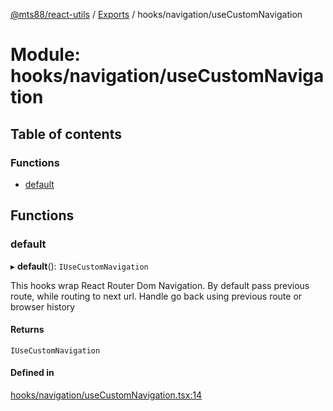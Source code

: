 [@mts88/react-utils](../README.md) / [Exports](../modules.md) / hooks/navigation/useCustomNavigation

# Module: hooks/navigation/useCustomNavigation

## Table of contents

### Functions

- [default](hooks_navigation_useCustomNavigation.md#default)

## Functions

### default

▸ **default**(): `IUseCustomNavigation`

This hooks wrap React Router Dom Navigation. By default pass previous route, while
routing to next url.
Handle go back using previous route or browser history

#### Returns

`IUseCustomNavigation`

#### Defined in

[hooks/navigation/useCustomNavigation.tsx:14](https://github.com/mts88/react-utils/blob/efeb83f/lib/hooks/navigation/useCustomNavigation.tsx#L14)
